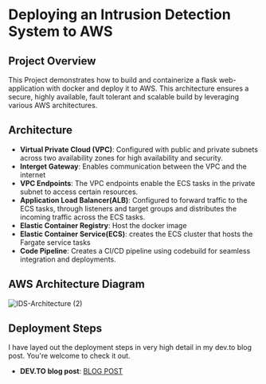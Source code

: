 # Deploying an Intrusion Detection System to AWS 

## Project Overview
This Project demonstrates how to build and containerize a flask web-application with docker and deploy it to AWS. This architecture ensures a secure, highly available, fault tolerant and scalable build by leveraging various AWS architectures.

## Architecture
- **Virtual Private Cloud (VPC)**: Configured with public and private subnets across two availability zones for high availability and security.
- **Interget Gateway**: Enables communication between the VPC and the internet
- **VPC Endpoints**: The VPC endpoints enable the ECS tasks in the private subnet to access certain resources.
- **Application Load Balancer(ALB)**: Configured to forward traffic to the ECS tasks, through listeners and target groups and distributes the incoming traffic across the ECS tasks.
- **Elastic Container Registry**: Host the docker image
- **Elastic Container Service(ECS)**: creates the ECS cluster that hosts the Fargate service tasks
- **Code Pipeline**: Creates a CI/CD pipeline using codebuild for seamless integration and deployments.

## AWS Architecture Diagram
  ![IDS-Architecture (2)](https://github.com/user-attachments/assets/fda8ad0d-d0b9-448c-92d7-ff1a46760c3a)


## Deployment Steps
I have layed out the deployment steps in very high detail in my dev.to blog post. You're welcome to check it out.
- **DEV.TO blog post**: [BLOG POST](https://dev.to/non-existent/deploying-a-flask-based-intrusion-detection-system-to-aws-ecs-with-cicd-4pgm)

